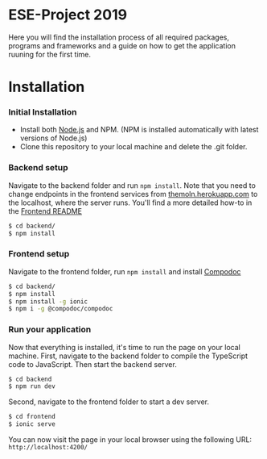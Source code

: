 # ESE-Project 2019

Here you will find the installation process of all required packages, programs and frameworks and a guide on how to get the application ruuning for the first time.

# Installation 

### Initial Installation

- Install both [Node.js] and NPM. (NPM is installed automatically with latest versions of Node.js)
- Clone this repository to your local machine and delete the .git folder.


### Backend setup

Navigate to the backend folder and run `npm install`. Note that you need to change endpoints in the frontend services from [themoln.herokuapp.com] to the localhost, where the server runs. You'll find a more detailed how-to in the [Frontend README]
 ```sh
 $ cd backend/
 $ npm install
 ```

 ### Frontend setup

 Navigate to the frontend folder, run `npm install` and install [Compodoc]
 ```sh
 $ cd backend/
 $ npm install
 $ npm install -g ionic
 $ npm i -g @compodoc/compodoc
 ```

 ### Run your application

Now that everything is installed, it's time to run the page on your local machine.
First, navigate to the backend folder to compile the TypeScript code to JavaScript. Then start the backend server.

```sh
$ cd backend
$ npm run dev
```

Second, navigate to the frontend folder to start a dev server.

```sh
$ cd frontend
$ ionic serve
```

You can now visit the page in your local browser using the following URL: `http://localhost:4200/`


[Node.js]: <https://nodejs.org/en/>
[Angular CLI]: <https://cli.angular.io/>
[themoln.herokuapp.com]: <themoln.herokuapp.com>
[Frontend README]: <./frontend/README.md>
[Compodoc]: <https://compodoc.app/>